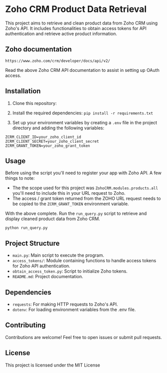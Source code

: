 # Zoho CRM Product Data Retrieval

This project aims to retrieve and clean product data from Zoho CRM using Zoho's API. It includes functionalities to obtain access tokens for API authentication and retrieve active product information.

## Zoho documentation
`https://www.zoho.com/crm/developer/docs/api/v2/`

Read the above Zoho CRM API documentation to assist in setting up OAuth access.

## Installation

1. Clone this repository: 

2. Install the required dependencies:
```pip install -r requirements.txt```

3. Set up your environment variables by creating a `.env` file in the project directory and adding the following variables:
```
ZCRM_CLIENT_ID=your_zoho_client_id
ZCRM_CLIENT_SECRET=your_zoho_client_secret
ZCRM_GRANT_TOKEN=your_zoho_grant_token
```

## Usage
Before using the script you'll need to register your app with Zoho API. A few things to note:
- The the scope used for this project was `ZohoCRM.modules.products.all` you'll need to include this in your URL request to Zoho.
- The access / grant token returned from the ZOHO URL request needs to be copied to the `ZCRM_GRANT_TOKEN` environment variable.  

With the above complete. Run the `run_query.py` script to retrieve and display cleaned product data from Zoho CRM.

```
python run_query.py
```

## Project Structure
* `main.py`: Main script to execute the program.
* `access_tokens/`: Module containing functions to handle access tokens for Zoho API authentication.
* `obtain_access_token.py`: Script to initialize Zoho tokens.
* `README.md`: Project documentation.

## Dependencies

* `requests`: For making HTTP requests to Zoho's API.
* `dotenv`: For loading environment variables from the .env file.

## Contributing
Contributions are welcome! Feel free to open issues or submit pull requests.

## License
This project is licensed under the MIT License

